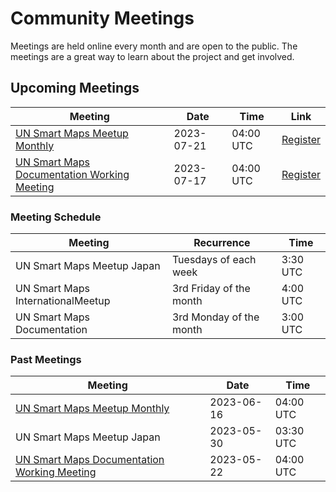 # Community Meetings

Meetings are held online every month and are open to the public. The meetings are a great way to learn about the project and get involved. 

## Upcoming Meetings
|Meeting| Date | Time | Link |
|-------|------|------|------|
|[UN Smart Maps Meetup Monthly](./international/index.md)| 2023-07-21| 04:00 UTC | [Register](https://ucla.zoom.us/meeting/register/tJcoc-mvrTovG920aIcgb-64RaKdVWKTb1Ik) |
|[UN Smart Maps Documentation Working Meeting](./documentation/index.md)| 2023-07-17 | 04:00 UTC | [Register](https://ucla.zoom.us/meeting/register/tJUrcO-pqjsiEtQZccTcBHfbeISlnexdxe4Z)|

### Meeting Schedule
| Meeting | Recurrence | Time |
|---------|------------|------|
|UN Smart Maps Meetup Japan|Tuesdays of each week|3:30 UTC|
|UN Smart Maps InternationalMeetup| 3rd Friday of the month|4:00 UTC|
|UN Smart Maps Documentation|3rd Monday of the month|3:00 UTC|

### Past Meetings
|Meeting| Date | Time |
|-------|------|------|
|[UN Smart Maps Meetup Monthly](./international/)| 2023-06-16| 04:00 UTC | [Register](https://ucla.zoom.us/meeting/register/tJcoc-mvrTovG920aIcgb-64RaKdVWKTb1Ik) |
|UN Smart Maps Meetup Japan| 2023-05-30 | 03:30 UTC | [GitHub Issues](https://github.com/UNopenGIS/7/issues?q=is%3Aissue+is%3Aopen+label%3Ameetup) |
[UN Smart Maps Documentation Working Meeting](./documentation/)| 2023-05-22 | 04:00 UTC |

